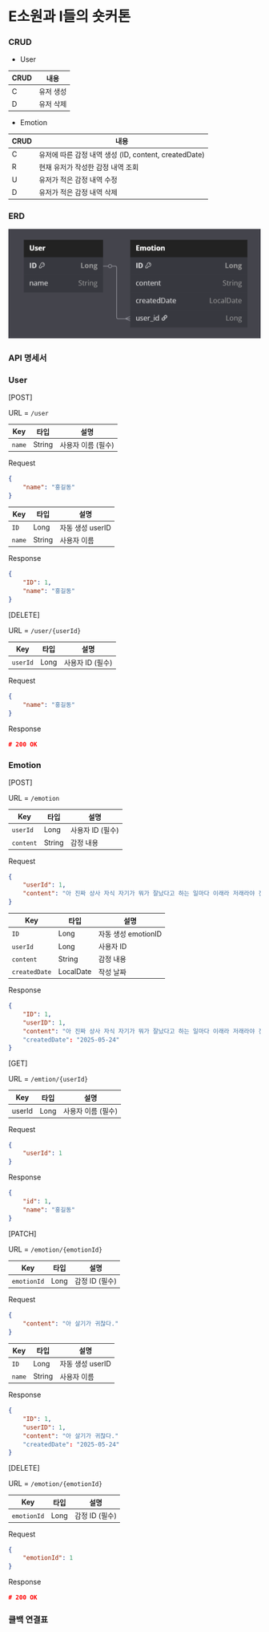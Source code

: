 # E소원과 I들의 숏커톤

### CRUD

- User

| CRUD | 내용 |
|--|--|
| C | 유저 생성 |
| D | 유저 삭제 |

- Emotion

| CRUD | 내용 |
|------|--|
| C    | 유저에 따른 감정 내역 생성 (ID, content, createdDate)|
| R | 현재 유저가 작성한 감정 내역 조회 |
| U | 유저가 적은 감정 내역 수정 |
| D | 유저가 적은 감정 내역 삭제 |

### ERD

<img src="images/ERD.png">

### API 명세서

### User

[POST]

URL = `/user`

| **Key** | **타입** | **설명** |
| --- | --- | --- |
| `name` | String | 사용자 이름 (필수) |

Request

```json
{
	"name": "홍길동"
}
```

| **Key** | **타입** | **설명** |
| --- | --- | --- |
| `ID` | Long | 자동 생성 userID |
| `name` | String | 사용자 이름 |

Response

```json
{
	"ID": 1,
	"name": "홍길동"
}
```

[DELETE]

URL = `/user/{userId}`

| **Key** | **타입** | **설명** |
| --- | --- | --- |
| `userId` | Long | 사용자 ID (필수) |

Request

```json
{
	"name": "홍길동"
}

```

Response

```json
# 200 OK
```

### Emotion

[POST]

URL = `/emotion`

| **Key** | **타입** | **설명** |
| --- | --- | --- |
| `userId` | Long | 사용자 ID (필수) |
| `content` | String | 감정 내용 |

Request

```json
{
	"userId": 1,
	"content": "아 진짜 상사 자식 자기가 뭐가 잘났다고 하는 일마다 이래라 저래라야 진짜 없애버릴수도 없고"
}
```

| **Key** | **타입** | **설명** |
| --- | --- | --- |
| `ID` | Long | 자동 생성 emotionID |
| `userId` | Long | 사용자 ID |
| `content` | String | 감정 내용 |
| `createdDate` | LocalDate | 작성 날짜 |

Response

```json
{
	"ID": 1,
	"userID": 1,
	"content": "아 진짜 상사 자식 자기가 뭐가 잘났다고 하는 일마다 이래라 저래라야 진짜 없애버릴수도 없고"
	"createdDate": "2025-05-24"
}
```

[GET]

URL = `/emtion/{userId}`

| **Key** | **타입** | **설명** |
| --- | --- | --- |
| userId | Long | 사용자 이름 (필수) |

Request

```json
{
	"userId": 1
}

```

Response

```json
{
	"id": 1,
	"name": "홍길동"
}
```

[PATCH]

URL = `/emotion/{emotionId}`

| **Key**     | **타입** | **설명** |
|-------------| --- | --- |
| `emotionId` | Long | 감정 ID (필수) |

Request

```json
{
	"content": "아 살기가 귀찮다."
}
```

| **Key** | **타입** | **설명** |
| --- | --- | --- |
| `ID` | Long | 자동 생성 userID |
| `name` | String | 사용자 이름 |

Response

```json
{
	"ID": 1,
	"userID": 1,
	"content": "아 살기가 귀찮다."
	"createdDate": "2025-05-24"
}
```

[DELETE]

URL = `/emotion/{emotionId}`

| **Key** | **타입** | **설명** |
| --- | --- | --- |
| `emotionId` | Long | 감정 ID (필수) |

Request

```json
{
	"emotionId": 1
}

```

Response

```json
# 200 OK
```

### 클백 연결표

